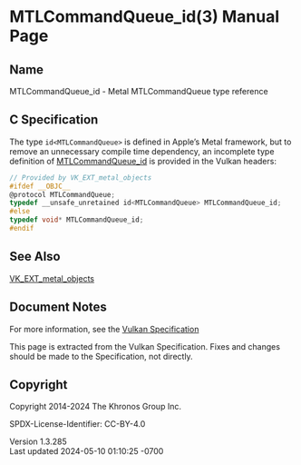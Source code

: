 # MTLCommandQueue_id(3) Manual Page

## Name

MTLCommandQueue_id - Metal MTLCommandQueue type reference



## <a href="#_c_specification" class="anchor"></a>C Specification

The type `id<MTLCommandQueue>` is defined in Apple’s Metal framework,
but to remove an unnecessary compile time dependency, an incomplete type
definition of [MTLCommandQueue_id](https://registry.khronos.org/vulkan/specs/1.3-extensions/man/html/MTLCommandQueue_id.html) is provided
in the Vulkan headers:

``` c
// Provided by VK_EXT_metal_objects
#ifdef __OBJC__
@protocol MTLCommandQueue;
typedef __unsafe_unretained id<MTLCommandQueue> MTLCommandQueue_id;
#else
typedef void* MTLCommandQueue_id;
#endif
```

## <a href="#_see_also" class="anchor"></a>See Also

[VK_EXT_metal_objects](https://registry.khronos.org/vulkan/specs/1.3-extensions/man/html/VK_EXT_metal_objects.html)

## <a href="#_document_notes" class="anchor"></a>Document Notes

For more information, see the <a
href="https://registry.khronos.org/vulkan/specs/1.3-extensions/html/vkspec.html#MTLCommandQueue_id"
target="_blank" rel="noopener">Vulkan Specification</a>

This page is extracted from the Vulkan Specification. Fixes and changes
should be made to the Specification, not directly.

## <a href="#_copyright" class="anchor"></a>Copyright

Copyright 2014-2024 The Khronos Group Inc.

SPDX-License-Identifier: CC-BY-4.0

Version 1.3.285  
Last updated 2024-05-10 01:10:25 -0700
